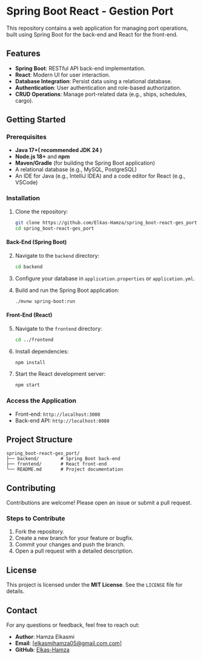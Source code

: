# Spring Boot React - Gestion Port

This repository contains a web application for managing port operations, built using Spring Boot for the back-end and React for the front-end.

## Features

- **Spring Boot**: RESTful API back-end implementation.
- **React**: Modern UI for user interaction.
- **Database Integration**: Persist data using a relational database.
- **Authentication**: User authentication and role-based authorization.
- **CRUD Operations**: Manage port-related data (e.g., ships, schedules, cargo).

## Getting Started

### Prerequisites

- **Java 17+( recommended JDK 24 )**
- **Node.js 18+** and **npm**
- **Maven/Gradle** (for building the Spring Boot application)
- A relational database (e.g., MySQL, PostgreSQL)
- An IDE for Java (e.g., IntelliJ IDEA) and a code editor for React (e.g., VSCode)

### Installation

1. Clone the repository:
   ```bash
   git clone https://github.com/Elkas-Hamza/spring_boot-react-ges_port.git
   cd spring_boot-react-ges_port
   ```

#### Back-End (Spring Boot)

2. Navigate to the `backend` directory:
   ```bash
   cd backend
   ```

3. Configure your database in `application.properties` or `application.yml`.

4. Build and run the Spring Boot application:
   ```bash
   ./mvnw spring-boot:run
   ```

#### Front-End (React)

5. Navigate to the `frontend` directory:
   ```bash
   cd ../frontend
   ```

6. Install dependencies:
   ```bash
   npm install
   ```

7. Start the React development server:
   ```bash
   npm start
   ```

### Access the Application

- Front-end: `http://localhost:3000`
- Back-end API: `http://localhost:8080`

## Project Structure

```plaintext
spring_boot-react-ges_port/
├── backend/        # Spring Boot back-end
├── frontend/       # React front-end
└── README.md       # Project documentation
```

## Contributing

Contributions are welcome! Please open an issue or submit a pull request.

### Steps to Contribute

1. Fork the repository.
2. Create a new branch for your feature or bugfix.
3. Commit your changes and push the branch.
4. Open a pull request with a detailed description.

## License

This project is licensed under the **MIT License**. See the `LICENSE` file for details.

## Contact

For any questions or feedback, feel free to reach out:

- **Author**: Hamza Elkasmi
- **Email**: [elkasmihamza05@gmail.com.com]
- **GitHub**: [Elkas-Hamza](https://github.com/Elkas-Hamza)
